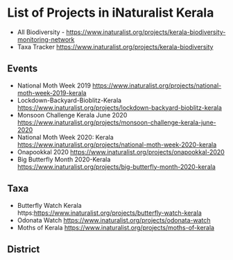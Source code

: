# List of Projects in iNaturalist Kerala 

* All Biodiversity - https://www.inaturalist.org/projects/kerala-biodiversity-monitoring-network
* Taxa Tracker https://www.inaturalist.org/projects/kerala-biodiversity

## Events
* National Moth Week 2019 https://www.inaturalist.org/projects/national-moth-week-2019-kerala
* Lockdown-Backyard-Bioblitz-Kerala https://www.inaturalist.org/projects/lockdown-backyard-bioblitz-kerala
* Monsoon Challenge Kerala June 2020 https://www.inaturalist.org/projects/monsoon-challenge-kerala-june-2020 
* National Moth Week 2020: Kerala https://www.inaturalist.org/projects/national-moth-week-2020-kerala
* Onapookkal 2020 https://www.inaturalist.org/projects/onapookkal-2020
* Big Butterfly Month 2020-Kerala https://www.inaturalist.org/projects/big-butterfly-month-2020-kerala

## Taxa
* Butterfly Watch Kerala https:https://www.inaturalist.org/projects/butterfly-watch-kerala
* Odonata Watch https://www.inaturalist.org/projects/odonata-watch
* Moths of Kerala https://www.inaturalist.org/projects/moths-of-kerala

## District
